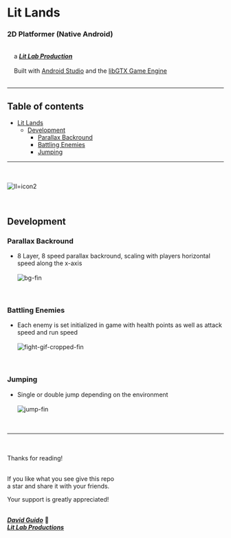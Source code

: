 # Lit Lands
### 2D Platformer (Native Android)

<br/>&nbsp;&nbsp;&nbsp;&nbsp;a [***Lit Lab Production***](https://www.litlabproductions.com)<br/>
<br/>&nbsp;&nbsp;&nbsp;&nbsp;Built with [Android Studio](https://developer.android.com/studio/) and the 
[libGTX Game Engine](https://github.com/libgdx/libgdx)<br><br>
***

## Table of contents
- [Lit Lands](#lit-lands)
  - [Development](#development)
    - [Parallax Backround](#parallax-backround) 
    - [Battling Enemies](#battling-enemies) 
    - [Jumping](#jumping) 

***
<br><br>
![ll=icon2](https://user-images.githubusercontent.com/34845402/134786884-8afa0223-0578-4371-8eaa-0e7786fbafe1.png)

<br>

## Development

### Parallax Backround
   * 8 Layer, 8 speed parallax backround, scaling with players horizontal speed along the x-axis <br><br>
![bg-fin](https://user-images.githubusercontent.com/34845402/134787582-a2c7fe3f-db82-4cc3-86f6-3c7f8a7eadb4.gif) <br><br><br>

### Battling Enemies
   * Each enemy is set initialized in game with health points as well as attack speed and run speed <br><br>
![fight-gif-cropped-fin](https://user-images.githubusercontent.com/34845402/134787408-843d5329-791a-4c74-ab08-3d01c1dd3190.gif)
<br><br><br>

### Jumping
   * Single or double jump depending on the environment <br><br>
![jump-fin](https://user-images.githubusercontent.com/34845402/134787474-a5694bc8-5931-420d-81b0-b680c75e28de.gif)
<br><br><br>

***

<br><br>
Thanks for reading!<br/><br/>
 
If you like what you see give this repo  
a star and share it with your friends.

Your support is greatly appreciated!<br/><br/>


[***David Guido***](https://www.litlabproductions.com/resume-view) :rocket:  
[***Lit Lab Productions***](https://www.litlabproductions.com)
<br/><br/>
